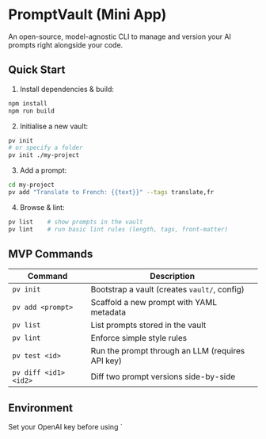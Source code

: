 # PromptVault (Mini App)

An open-source, model-agnostic CLI to manage and version your AI prompts right alongside your code.

## Quick Start

1. Install dependencies & build:

```bash
npm install
npm run build
```

2. Initialise a new vault:

```bash
pv init
# or specify a folder
pv init ./my-project
```

3. Add a prompt:

```bash
cd my-project
pv add "Translate to French: {{text}}" --tags translate,fr
```

4. Browse & lint:

```bash
pv list    # show prompts in the vault
pv lint    # run basic lint rules (length, tags, front-matter)
```

## MVP Commands

| Command                | Description                                  |
| ---------------------- | -------------------------------------------- |
| `pv init`              | Bootstrap a vault (creates `vault/`, config) |
| `pv add <prompt>`      | Scaffold a new prompt with YAML metadata     |
| `pv list`              | List prompts stored in the vault             |
| `pv lint`              | Enforce simple style rules                   |
| `pv test <id>`        | Run the prompt through an LLM (requires API key) |
| `pv diff <id1> <id2>` | Diff two prompt versions side-by-side |

## Environment

Set your OpenAI key before using `